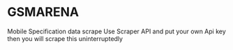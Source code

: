 # GSMARENA
Mobile Specification data scrape
Use Scraper API and put your own Api key then you will scrape this uninterruptedly 
